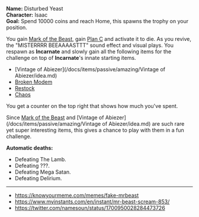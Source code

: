 **Name:** Disturbed Yeast
<br>
**Character:** Isaac
<br>
**Goal:** Spend 10000 coins and reach Home, this spawns the trophy on your position.


You gain [Mark of the Beast](), gain [Plan C](https://bindingofisaacrebirth.fandom.com/wiki/Plan_C) and activate it to die.
As you revive, the "MISTERRRR BEEAAAASTTT" sound effect and visual plays.
You respawn as **Incarnate** and slowly gain all the following items for the challenge on top of **Incarnate**'s innate starting items.

- [Vintage of Abiezer](/docs/items/passive/amazing/Vintage of Abiezer/idea.md)
- [Broken Modem](https://bindingofisaacrebirth.fandom.com/wiki/Broken_Modem)
- [Restock](https://bindingofisaacrebirth.fandom.com/wiki/Restock)
- [Chaos](https://bindingofisaacrebirth.fandom.com/wiki/Chaos)

You get a counter on the top right that shows how much you've spent.

Since [Mark of the Beast]() and [Vintage of Abiezer](/docs/items/passive/amazing/Vintage of Abiezer/idea.md) are such rare yet super interesting items, this gives a chance to play with them in a fun challenge.

**Automatic deaths:**
- Defeating The Lamb.
- Defeating ???.
- Defeating Mega Satan.
- Defeating Delirium.

---

- https://knowyourmeme.com/memes/fake-mrbeast
- https://www.myinstants.com/en/instant/mr-beast-scream-853/
- https://twitter.com/namesoun/status/1700950028284473726